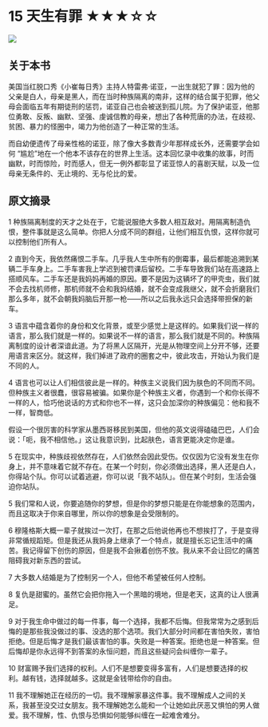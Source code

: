 # 15 天生有罪 ★★★☆☆

![](15%20%E5%A4%A9%E7%94%9F%E6%9C%89%E7%BD%AA%20%E2%98%85%E2%98%85%E2%98%85%E2%98%86%E2%98%86/D50ADB92-8C35-498D-BF0D-73D8109D78D9.png)

## 关于本书

美国当红脱口秀《小崔每日秀》主持人特雷弗·诺亚，一出生就犯了罪：因为他的父亲是白人，母亲是黑人，而在当时种族隔离的南非，这样的结合属于犯罪，他父母会面临五年有期徒刑的惩罚，诺亚自己也会被送到孤儿院。为了保护诺亚，他那位勇敢、反叛、幽默、坚强、虔诚信教的母亲，想出了各种荒唐的办法，在歧视、贫困、暴力的怪圈中，竭力为他创造了一种正常的生活。

而自幼便遗传了母亲性格的诺亚，除了像大多数青少年那样成长外，还需要学会如何 “尴尬”地在一个他本不该存在的世界上生活。这本回忆录中收集的故事，时而幽默，时而惊险，时而感人，但无一例外都彰显了诺亚惊人的喜剧天赋，以及一位母亲无条件的、无止境的、无与伦比的爱。

## 原文摘录

1 种族隔离制度的天才之处在于，它能说服绝大多数人相互敌对。用隔离制造仇恨，整件事就是这么简单。你把人分成不同的群组，让他们相互仇恨，这样你就可以控制他们所有人。

2 直到今天，我依然痛恨二手车。几乎我人生中所有的倒霉事，最后都能追溯到某辆二手车身上。二手车害我上学迟到被罚课后留校。二手车导致我们站在高速路上搭顺风车。二手车还是我妈妈再婚的原因。要不是因为这辆坏了的甲壳虫，我们就不会去找机师修，那机师就不会和我妈结婚，就不会变成我继父，就不会折磨我们那么多年，就不会朝我妈脑后开那一枪——所以之后我永远只会选择带担保的新车。

3 语言中蕴含着你的身份和文化背景，或至少感觉上是这样的。如果我们说一样的语言，那么我们就是一样的。如果说不一样的语言，那么我们就是不同的。种族隔离制度的设计者深谙此道。为了将黑人区隔开，光是从物理空间上分开不够，还要用语言来区分。就这样，我们掉进了政府的圈套之中，彼此攻击，开始认为我们是不同的人。

4 语言也可以让人们相信彼此是一样的。种族主义说我们因为肤色的不同而不同。但种族主义者很蠢，很容易被骗。如果你是个种族主义者，你遇到一个和你长得不一样的人，恰巧他说话的方式和你也不一样，这只会加深你的种族偏见：他和我不一样，智商低。

假设一个很厉害的科学家从墨西哥移民到美国，但他的英文说得磕磕巴巴，人们会说：「呃，我不相信他。」这让我意识到，比起肤色，语言更能决定你是谁。

5 在现实中，种族歧视依然存在，人们依然会因此受伤。仅仅因为它没有发生在你身上，并不意味着它就不存在。在某一个时刻，你必须做出选择，黑人还是白人，你得站个队。你可以试着逃避，你可以说「我不站队」。但在某个时刻，生活会强迫你站队。

5 我们常和人说，你要追随你的梦想，但是你的梦想只能是在你能想象的范围内，而且这取决于你来自哪里，所以你的想象是会受限制的。

6 穆隆格斯大概一辈子就挨过一次打，在那之后他说他再也不想挨打了，于是变得非常循规蹈矩。但是我还从我妈身上继承了一个特点，就是擅长忘记生活中的痛苦。我记得留下创伤的原因，但是我不会揪着创伤不放。我从来不会让回忆的痛苦阻碍我对新东西的尝试。

7 大多数人结婚是为了控制另一个人，但他不希望被任何人控制。

8 复仇是甜蜜的。虽然它会把你拖入一个黑暗的境地，但是老天，这真的让人很满足。

9 对于我生命中做过的每一件事，每一个选择，我都不后悔。但我常常为之感到后悔的是那些我没做过的事、没选的那个选项。我们大部分时间都在害怕失败，害怕拒绝。但是后悔才是我们最该害怕的事。失败是一种答案。拒绝也是一种答案。但后悔却是你永远得不到答案的永恒问题，而且这些疑问会纠缠你一辈子。

10 财富赐予我们选择的权利。人们不是想要变得多富有，人们是想要选择的权利。越有钱，选择就越多。这就是金钱带给你的自由。

11 我不理解她正在经历的一切。我不理解家暴这件事。我不理解成人之间的关系，我甚至没交过女朋友。我不理解她怎么能和一个让她如此厌恶又惧怕的男人做爱。我不理解，性、仇恨与恐惧如何能够纠缠在一起难舍难分。